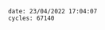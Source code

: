 

                date: 23/04/2022 17:04:07
                cycles: 67140

                         
